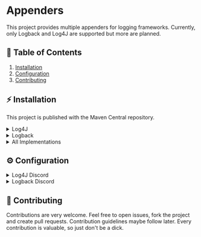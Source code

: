 # Appenders

This project provides multiple appenders for logging frameworks. Currently, only Logback and Log4J are supported but
more are planned.

## 🚩 Table of Contents

<ol>
    <li><a href="#-installation">Installation</a></li>
    <li><a href="#-configuration">Configuration</a></li>
    <li><a href="#-contributing">Contributing</a></li>
</ol>

## ⚡ Installation

This project is published with the Maven Central repository.

<details>
<summary>Log4J</summary>

### Maven

```xml
<dependency>
    <groupId>com.github.taucher2003.appenders</groupId>
    <artifactId>log4j</artifactId>
    <version>VERSION</version>
    <scope>compile</scope>
</dependency>
```

### Gradle

```groovy
dependencies {
    implementation 'com.github.taucher2003.appenders:log4j:VERSION'
}
```

</details>

<details>
<summary>Logback</summary>

### Maven

```xml
<dependency>
    <groupId>com.github.taucher2003.appenders</groupId>
    <artifactId>logback</artifactId>
    <version>VERSION</version>
    <scope>compile</scope>
</dependency>
```

### Gradle

```groovy
dependencies {
    implementation 'com.github.taucher2003.appenders:logback:VERSION'
}
```

</details>

<details>
<summary>All Implementations</summary>

### Maven

```xml
<dependency>
    <groupId>com.github.taucher2003.appenders</groupId>
    <artifactId>all</artifactId>
    <version>VERSION</version>
    <scope>compile</scope>
</dependency>
```

### Gradle

```groovy
dependencies {
    implementation 'com.github.taucher2003.appenders:all:VERSION'
}
```

</details>

## ⚙ Configuration

<details>
<summary>Log4J Discord</summary>

You need to create a new appender in your `log4j2.xml` configuration. \
As plugin, you can choose between `DiscordBot` and `DiscordWebhook`.

The DiscordBot plugin requires the two settings `token` and `channelId`. \
The DiscordWebhook plugin however, just requires the `url` setting.

#### Example Webhook and Bot Configuration

```xml
<?xml version="1.0" encoding="UTF-8"?>
<Configuration status="[...]" shutdownHook="[...]" packages="[...]">
    <Appenders>
        [...] existing appenders

        <DiscordWebhook name="DiscordWebhook"
                        url="[your webhook url]">
            <filters>
                <MarkerFilter marker="discord-webhook" onMatch="ACCEPT" onMismatch="DENY"/>
            </filters>
        </DiscordWebhook>

        <DiscordBot name="DiscordBot"
                    token="[your bot token]"
                    channelId="[your channel id]">
            <MarkerFilter marker="discord-bot" onMatch="ACCEPT" onMismatch="DENY"/>
        </DiscordBot>

    </Appenders>
    <Loggers>
        <Root level="[...]">
            [...] existing loggers

            <AppenderRef ref="DiscordWebhook"/>
            <AppenderRef ref="DiscordBot"/>
        </Root>
    </Loggers>
</Configuration>
```

</details>

<details>
<summary>Logback Discord</summary>

You need to create a new appender in your `logback.xml` configuration. \
As class, you can choose between `com.github.taucher2003.appenders.logback.discord.LogbackBotAppender`
and `com.github.taucher2003.appenders.logback.discord.LogbackWebhookAppender`.

The BotAppender requires the two settings `token` and `channelId`. \
The WebhookAppender however, just requires the `url` setting.

Both of them allow shared settings. These are not required and have reasonable default settings.

| Setting name | What it does |
|--------------|--------------|
| errorColor | Set the embed color of the error level |
| warnColor | Set the embed color of the warn level |
| infoColor | Set the embed color of the info level |
| debugColor | Set the embed color of the debug level |
| traceColor | Set the embed color of the trace level |
| fallbackColor | Set the embed color for unknown levels |
| flushInterval | Set the interval which is used to regularly flush the buffer |
| flushUnit | Set the TimeUnit name for the `sendingInterval`. This is required to be a valid enum constant of `java.util.concurrent.TimeUnit` | 
| marker | Add a marker to the list of allowed markers for this logger |
| ignoredMarker | Add a marker, which is ignored |
| level | Add a level which should be logged |

If no values have been set for `marker`, all log events will be handled by the logger. If at least one `marker` has been
set, only log events with a marker named like one in the list will be handled and log events without or with other
markers will be dropped by this logger.

Same applies to `level` and `ignoredMarker`. \
`level` is used to filter for logging levels and `ignoredMarker` will set markers, which will be dropped.

#### Example Bot Configuration

```xml
<?xml version="1.0" encoding="UTF-8"?>
<configuration debug="false">
    [...] existing configuration
    <appender name="discord-bot" class="com.github.taucher2003.appenders.logback.discord.LogbackBotAppender">
        <token>[your bot token]</token>
        <channelId>[your channel id]</channelId>
        <level>ERROR</level> <!-- Restrict the logger to ERROR level -->
        <ignoredMarker>discord-ignored</ignoredMarker> <!-- Ignore all log events with the "discord-ignored" marker -->
    </appender>
    <root level="INFO">
        [...] other existing appenders
        <appender-ref ref="discord-bot"/>
    </root>
</configuration>
```

</details>

## 🔮 Contributing

Contributions are very welcome. Feel free to open issues, fork the project and create pull requests. Contribution
guidelines maybe follow later. Every contribution is valuable, so just don't be a dick.